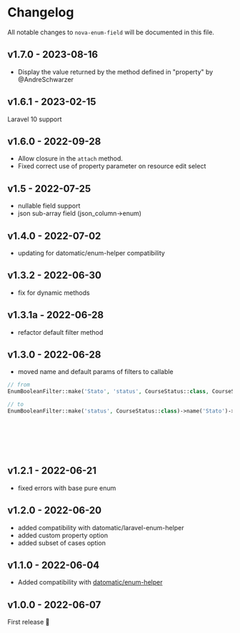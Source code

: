 # Changelog

All notable changes to `nova-enum-field` will be documented in this file.

## v1.7.0 - 2023-08-16

- Display the value returned by the method defined in "property" by @AndreSchwarzer

## v1.6.1 - 2023-02-15

Laravel 10 support

## v1.6.0 - 2022-09-28

- Allow closure in the `attach` method.
- Fixed correct use of property parameter on resource edit select

## v1.5 - 2022-07-25

- nullable field support
- json sub-array field (json_column->enum)

## v1.4.0 - 2022-07-02

- updating for datomatic/enum-helper compatibility

## v1.3.2 - 2022-06-30

- fix for dynamic methods

## v1.3.1a - 2022-06-28

- refactor default filter method

## v1.3.0 - 2022-06-28

- moved name and default params of filters to callable

```php
// from
EnumBooleanFilter::make('Stato', 'status', CourseStatus::class, CourseStatus::DEFAULT)

// to
EnumBooleanFilter::make('status', CourseStatus::class)->name('Stato')->default(CourseStatus::DEFAULT)








```
## v1.2.1 - 2022-06-21

- fixed errors with base pure enum

## v1.2.0 - 2022-06-20

- added compatibility with datomatic/laravel-enum-helper
- added custom property option
- added subset of cases option

## v1.1.0 - 2022-06-04

- Added compatibility with [datomatic/enum-helper](https://github.com/datomatic/enum-helper)

## v1.0.0 - 2022-06-07

First release 🚀
